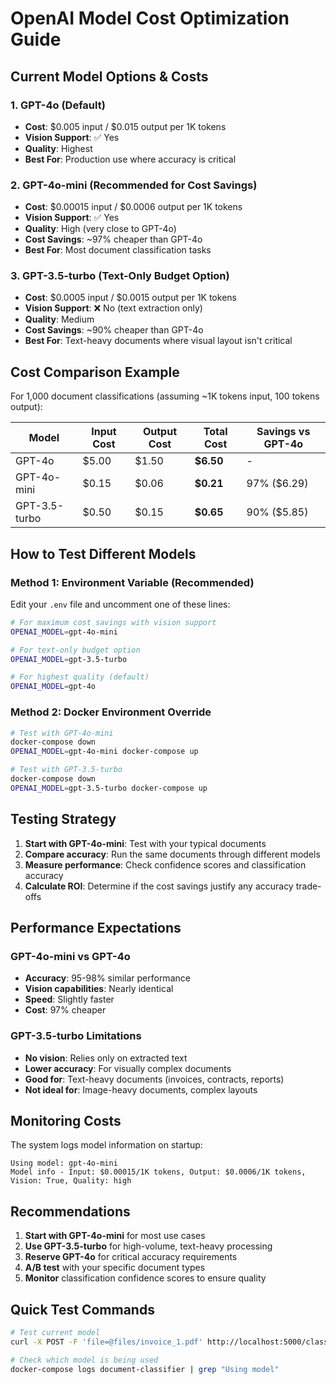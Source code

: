 # OpenAI Model Cost Optimization Guide

## Current Model Options & Costs

### 1. GPT-4o (Default)
- **Cost**: $0.005 input / $0.015 output per 1K tokens
- **Vision Support**: ✅ Yes
- **Quality**: Highest
- **Best For**: Production use where accuracy is critical

### 2. GPT-4o-mini (Recommended for Cost Savings)
- **Cost**: $0.00015 input / $0.0006 output per 1K tokens
- **Vision Support**: ✅ Yes  
- **Quality**: High (very close to GPT-4o)
- **Cost Savings**: ~97% cheaper than GPT-4o
- **Best For**: Most document classification tasks

### 3. GPT-3.5-turbo (Text-Only Budget Option)
- **Cost**: $0.0005 input / $0.0015 output per 1K tokens
- **Vision Support**: ❌ No (text extraction only)
- **Quality**: Medium
- **Cost Savings**: ~90% cheaper than GPT-4o
- **Best For**: Text-heavy documents where visual layout isn't critical

## Cost Comparison Example

For 1,000 document classifications (assuming ~1K tokens input, 100 tokens output):

| Model | Input Cost | Output Cost | Total Cost | Savings vs GPT-4o |
|-------|------------|-------------|------------|-------------------|
| GPT-4o | $5.00 | $1.50 | **$6.50** | - |
| GPT-4o-mini | $0.15 | $0.06 | **$0.21** | 97% ($6.29) |
| GPT-3.5-turbo | $0.50 | $0.15 | **$0.65** | 90% ($5.85) |

## How to Test Different Models

### Method 1: Environment Variable (Recommended)
Edit your `.env` file and uncomment one of these lines:

```bash
# For maximum cost savings with vision support
OPENAI_MODEL=gpt-4o-mini

# For text-only budget option
OPENAI_MODEL=gpt-3.5-turbo

# For highest quality (default)
OPENAI_MODEL=gpt-4o
```

### Method 2: Docker Environment Override
```bash
# Test with GPT-4o-mini
docker-compose down
OPENAI_MODEL=gpt-4o-mini docker-compose up

# Test with GPT-3.5-turbo
docker-compose down
OPENAI_MODEL=gpt-3.5-turbo docker-compose up
```

## Testing Strategy

1. **Start with GPT-4o-mini**: Test with your typical documents
2. **Compare accuracy**: Run the same documents through different models
3. **Measure performance**: Check confidence scores and classification accuracy
4. **Calculate ROI**: Determine if the cost savings justify any accuracy trade-offs

## Performance Expectations

### GPT-4o-mini vs GPT-4o
- **Accuracy**: 95-98% similar performance
- **Vision capabilities**: Nearly identical
- **Speed**: Slightly faster
- **Cost**: 97% cheaper

### GPT-3.5-turbo Limitations
- **No vision**: Relies only on extracted text
- **Lower accuracy**: For visually complex documents
- **Good for**: Text-heavy documents (invoices, contracts, reports)
- **Not ideal for**: Image-heavy documents, complex layouts

## Monitoring Costs

The system logs model information on startup:
```
Using model: gpt-4o-mini
Model info - Input: $0.00015/1K tokens, Output: $0.0006/1K tokens, Vision: True, Quality: high
```

## Recommendations

1. **Start with GPT-4o-mini** for most use cases
2. **Use GPT-3.5-turbo** for high-volume, text-heavy processing
3. **Reserve GPT-4o** for critical accuracy requirements
4. **A/B test** with your specific document types
5. **Monitor** classification confidence scores to ensure quality

## Quick Test Commands

```bash
# Test current model
curl -X POST -F 'file=@files/invoice_1.pdf' http://localhost:5000/classify_file

# Check which model is being used
docker-compose logs document-classifier | grep "Using model"
